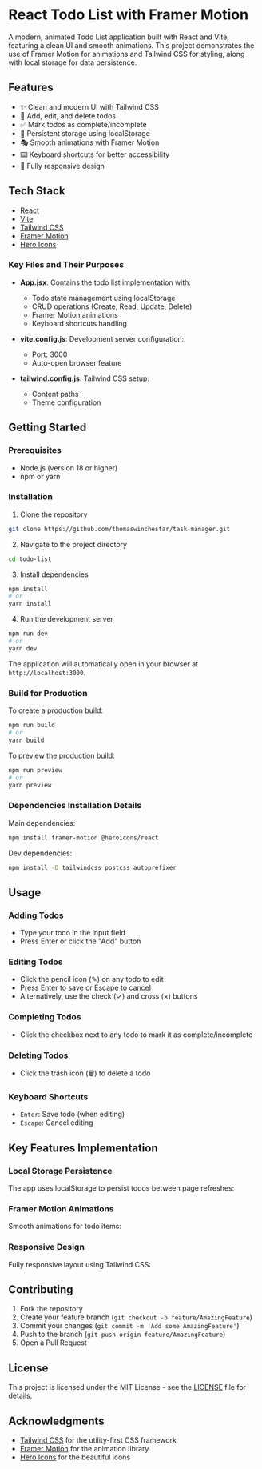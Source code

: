# React Todo List with Framer Motion

A modern, animated Todo List application built with React and Vite, featuring a clean UI and smooth animations. This project demonstrates the use of Framer Motion for animations and Tailwind CSS for styling, along with local storage for data persistence.

## Features

- ✨ Clean and modern UI with Tailwind CSS
- 🎯 Add, edit, and delete todos
- ✅ Mark todos as complete/incomplete
- 💾 Persistent storage using localStorage
- 🎭 Smooth animations with Framer Motion
- ⌨️ Keyboard shortcuts for better accessibility
- 📱 Fully responsive design

## Tech Stack

- [React](https://reactjs.org/)
- [Vite](https://vitejs.dev/)
- [Tailwind CSS](https://tailwindcss.com/)
- [Framer Motion](https://www.framer.com/motion/)
- [Hero Icons](https://heroicons.com/)

### Key Files and Their Purposes

- **App.jsx**: Contains the todo list implementation with:
  - Todo state management using localStorage
  - CRUD operations (Create, Read, Update, Delete)
  - Framer Motion animations
  - Keyboard shortcuts handling

- **vite.config.js**: Development server configuration:
  - Port: 3000
  - Auto-open browser feature

- **tailwind.config.js**: Tailwind CSS setup:
  - Content paths
  - Theme configuration

## Getting Started

### Prerequisites

- Node.js (version 18 or higher)
- npm or yarn

### Installation

1. Clone the repository

```bash
git clone https://github.com/thomaswinchestar/task-manager.git
```

2. Navigate to the project directory

```bash
cd todo-list
```

3. Install dependencies

```bash
npm install
# or
yarn install
```

4. Run the development server

```bash
npm run dev
# or
yarn dev
```

The application will automatically open in your browser at `http://localhost:3000`.

### Build for Production

To create a production build:

```bash
npm run build
# or
yarn build
```

To preview the production build:

```bash
npm run preview
# or
yarn preview
```

### Dependencies Installation Details

Main dependencies:

```bash
npm install framer-motion @heroicons/react
```

Dev dependencies:

```bash
npm install -D tailwindcss postcss autoprefixer
```

## Usage

### Adding Todos
- Type your todo in the input field
- Press Enter or click the "Add" button

### Editing Todos
- Click the pencil icon (✎) on any todo to edit
- Press Enter to save or Escape to cancel
- Alternatively, use the check (✓) and cross (×) buttons

### Completing Todos
- Click the checkbox next to any todo to mark it as complete/incomplete

### Deleting Todos
- Click the trash icon (🗑) to delete a todo

### Keyboard Shortcuts
- `Enter`: Save todo (when editing)
- `Escape`: Cancel editing

## Key Features Implementation

### Local Storage Persistence
The app uses localStorage to persist todos between page refreshes:

### Framer Motion Animations
Smooth animations for todo items:

### Responsive Design
Fully responsive layout using Tailwind CSS:

## Contributing

1. Fork the repository
2. Create your feature branch (`git checkout -b feature/AmazingFeature`)
3. Commit your changes (`git commit -m 'Add some AmazingFeature'`)
4. Push to the branch (`git push origin feature/AmazingFeature`)
5. Open a Pull Request

## License

This project is licensed under the MIT License - see the [LICENSE](LICENSE) file for details.

## Acknowledgments

- [Tailwind CSS](https://tailwindcss.com/) for the utility-first CSS framework
- [Framer Motion](https://www.framer.com/motion/) for the animation library
- [Hero Icons](https://heroicons.com/) for the beautiful icons


